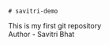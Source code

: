                                                                                                                                      # savitri-demo
This is my first git repository                                                             
Author - Savitri Bhat
